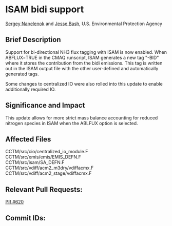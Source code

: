 # ISAM bidi support
[Sergey Napelenok](mailto:napelenok.sergey@epa.gov) and [Jesse Bash](mailto:bash.jesse@epa.gov), U.S. Environmental Protection Agency

## Brief Description
Support for bi-directional NH3 flux tagging with ISAM is now enabled. When ABFLUX=TRUE in the CMAQ runscript, ISAM generates a new tag "-BID" where it stores the contribution from the bidi emissions. This tag is written out in the ISAM output file with the other user-defined and automatically generated tags.

Some changes to centralized IO were also rolled into this update to enable additionally required IO. 

## Significance and Impact
This update allows for more strict mass balance accounting for reduced nitrogen species in ISAM when the ABLFUX option is selected. 


## Affected Files
CCTM/src/cio/centralized_io_module.F  
CCTM/src/emis/emis/EMIS_DEFN.F  
CCTM/src/isam/SA_DEFN.F  
CCTM/src/vdiff/acm2_m3dry/vdiffacmx.F  
CCTM/src/vdiff/acm2_stage/vdiffacmx.F  

## Relevant Pull Requests:
[PR #620](https://github.com/USEPA/CMAQ_Dev/pull/620)

## Commit IDs:



